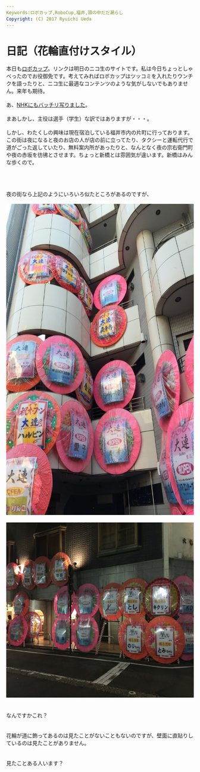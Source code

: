 ```yaml
---
Keywords:ロボカップ,RoboCup,福井,頭の中だだ漏らし
Copyright: (C) 2017 Ryuichi Ueda
---
```


# 日記（花輪直付けスタイル）
本日も<a href="http://live.nicovideo.jp/watch/lv218597421">ロボカップ</a>。リンクは明日のニコ生のサイトです。私は今日ちょっとしゃべったのでお役御免です。考えてみればロボカップはツッコミを入れたりウンチクを語ったりと、ニコ生に最適なコンテンツのような気がしないでもありません。来年も期待。<br />
<br />
あ、<a href="http://www3.nhk.or.jp/lnews/fukui/3054421171.html">NHKにもバッチリ写りました</a>。<br />
<br />
まあしかし、主役は選手（学生）な訳ではありますが・・・。<br />
<br />
しかし、わたくしの興味は現在宿泊している福井市内の片町に行っております。この街は夜になると夜のお店の人が店の前に立ってたり、タクシーと運転代行で道がごった返していたり、無料案内所があったりと、なんとなく夜の宗右衛門町や夜の赤坂を彷彿とさせます。ちょっと新橋とは雰囲気が違います。新橋はみんな歩くので。<br />
<br />
<!--more--><br />
<br />
夜の街なら上記のようにいろいろ似たところがあるのですが、<br />
<br />
<a href="IMG_4274.jpg"><img src="IMG_4274-768x1024.jpg" alt="IMG_4274" width="625" height="833" class="aligncenter size-large wp-image-6079" /></a><br />
<br />
<a href="IMG_4285.jpg"><img src="IMG_4285-1024x768.jpg" alt="IMG_4285" width="625" height="469" class="aligncenter size-large wp-image-6080" /></a><br />
<br />
<br />
なんですかこれ？<br />
<br />
<br />
花輪が道に飾ってあるのは見たことがないこともないのですが、壁面に直貼りしているのは見たことがありません。<br />
<br />
<br />
見たことある人います？
